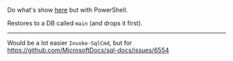 Do what's show [here](https://docs.microsoft.com/en-us/sql/linux/tutorial-restore-backup-in-sql-server-container?view=sql-server-ver15#restore-the-database) but with PowerShell.

Restores to a DB called `main` (and drops it first).

---

Would be a lot easier `Invoke-SqlCmd`, but for https://github.com/MicrosoftDocs/sql-docs/issues/6554